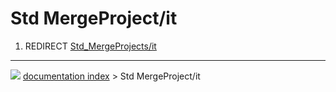 # Std MergeProject/it
1.  REDIRECT [Std_MergeProjects/it](Std_MergeProjects/it.md)



---
![](images/Button_right.svg) [documentation index](../README.md) > Std MergeProject/it
